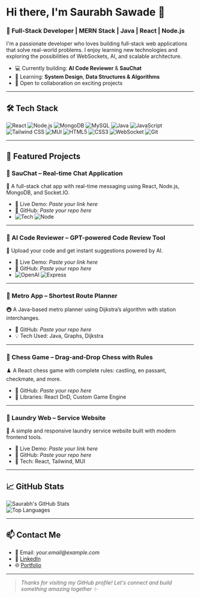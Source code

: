 # Hi there, I'm Saurabh Sawade 👋

### 🚀 Full-Stack Developer | MERN Stack | Java | React | Node.js

I'm a passionate developer who loves building full-stack web applications that solve real-world problems. I enjoy learning new technologies and exploring the possibilities of WebSockets, AI, and scalable architecture.

- 💻 Currently building: **AI Code Reviewer** & **SauChat**  
- 🌱 Learning: **System Design**, **Data Structures & Algorithms**  
- 🤝 Open to collaboration on exciting projects

---

## 🛠️ Tech Stack
![React](https://img.shields.io/badge/-React-black?style=flat-square&logo=react)
![Node.js](https://img.shields.io/badge/-Node.js-black?style=flat-square&logo=node.js)
![MongoDB](https://img.shields.io/badge/-MongoDB-black?style=flat-square&logo=mongodb)
![MySQL](https://img.shields.io/badge/-MySQL-black?style=flat-square&logo=mysql)
![Java](https://img.shields.io/badge/-Java-black?style=flat-square&logo=java)
![JavaScript](https://img.shields.io/badge/-JavaScript-black?style=flat-square&logo=javascript)
![Tailwind CSS](https://img.shields.io/badge/-TailwindCSS-black?style=flat-square&logo=tailwind-css)
![MUI](https://img.shields.io/badge/-MaterialUI-black?style=flat-square&logo=mui)
![HTML5](https://img.shields.io/badge/-HTML5-black?style=flat-square&logo=html5)
![CSS3](https://img.shields.io/badge/-CSS3-black?style=flat-square&logo=css3)
![WebSocket](https://img.shields.io/badge/-WebSocket-black?style=flat-square&logo=socketdotio)
![Git](https://img.shields.io/badge/-Git-black?style=flat-square&logo=git)

---

## 🌟 Featured Projects

### 🔸 SauChat – Real-time Chat Application  
💬 A full-stack chat app with real-time messaging using React, Node.js, MongoDB, and Socket.IO.

- 🔗 Live Demo: _Paste your link here_  
- 📂 GitHub: _Paste your repo here_  
- ![Tech](https://img.shields.io/badge/-React-61DAFB?logo=react&logoColor=white&style=flat)&nbsp;![Node](https://img.shields.io/badge/-Node.js-339933?logo=node.js&logoColor=white)

---

### 🔸 AI Code Reviewer – GPT-powered Code Review Tool  
🤖 Upload your code and get instant suggestions powered by AI.

- 🔗 Live Demo: _Paste your link here_  
- 📂 GitHub: _Paste your repo here_  
- ![OpenAI](https://img.shields.io/badge/-OpenAI-412991?logo=openai&logoColor=white)&nbsp;![Express](https://img.shields.io/badge/-Express-black?logo=express)

---

### 🔸 Metro App – Shortest Route Planner  
🚇 A Java-based metro planner using Dijkstra’s algorithm with station interchanges.

- 📂 GitHub: _Paste your repo here_  
- 💡 Tech Used: Java, Graphs, Dijkstra

---

### 🔸 Chess Game – Drag-and-Drop Chess with Rules  
♟️ A React chess game with complete rules: castling, en passant, checkmate, and more.

- 📂 GitHub: _Paste your repo here_  
- 🧩 Libraries: React DnD, Custom Game Engine

---

### 🔸 Laundry Web – Service Website  
🧼 A simple and responsive laundry service website built with modern frontend tools.

- 🔗 Live Demo: _Paste your link here_  
- 📂 GitHub: _Paste your repo here_  
- 💅 Tech: React, Tailwind, MUI

---

## 📈 GitHub Stats

![Saurabh's GitHub Stats](https://github-readme-stats.vercel.app/api?username=SaurabhSawade&show_icons=true&theme=tokyonight)  
![Top Languages](https://github-readme-stats.vercel.app/api/top-langs/?username=SaurabhSawade&layout=compact&theme=tokyonight)

---

## 📫 Contact Me

- 📧 Email: _your.email@example.com_
- 🔗 [LinkedIn](https://linkedin.com/in/your-profile)
- 🌐 [Portfolio](https://your-portfolio-link.com)

---

> _Thanks for visiting my GitHub profile! Let's connect and build something amazing together ✨_

<!--
**SaurabhSawade/SaurabhSawade** is a ✨ _special_ ✨ repository because its `README.md` (this file) appears on your GitHub profile.

Here are some ideas to get you started:

- 🔭 I’m currently working on ...
- 🌱 I’m currently learning ...
- 👯 I’m looking to collaborate on ...
- 🤔 I’m looking for help with ...
- 💬 Ask me about ...
- 📫 How to reach me: ...
- 😄 Pronouns: ...
- ⚡ Fun fact: ...
-->
